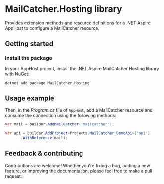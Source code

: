 # MailCatcher.Hosting library

Provides extension methods and resource definitions for a .NET Aspire AppHost to configure a MailCatcher resource.

## Getting started

### Install the package

In your AppHost project, install the .NET Aspire MailCatcher Hosting library with NuGet:

```dotnetcli
dotnet add package MailCatcher.Hosting
```

## Usage example

Then, in the _Program.cs_ file of `AppHost`, add a MailCatcher resource and consume the connection using the following methods:

```csharp
var mail = builder.AddMailCatcher("mailcatcher");

var api = builder.AddProject<Projects.MailCatcher_DemoApi>("api")
       .WithReference(mail);
```


## Feedback & contributing

Contributions are welcome! Whether you're fixing a bug, adding a new feature, or improving the documentation, please feel free to make a pull request.

